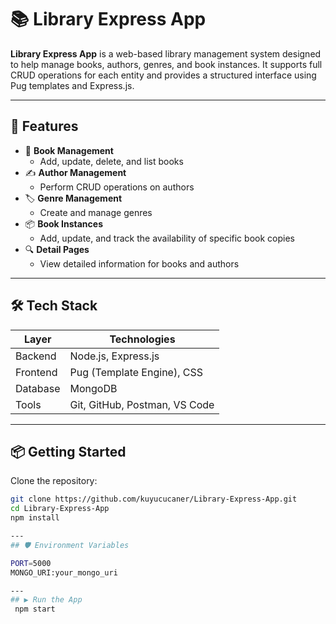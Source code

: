 # 📚 Library Express App

**Library Express App** is a web-based library management system designed to help manage books, authors, genres, and book instances. It supports full CRUD operations for each entity and provides a structured interface using Pug templates and Express.js. 

---

## 🚀 Features

- 📘 **Book Management**  
  - Add, update, delete, and list books  
- ✍️ **Author Management**  
  - Perform CRUD operations on authors  
- 🏷️ **Genre Management**  
  - Create and manage genres  
- 📦 **Book Instances**  
  - Add, update, and track the availability of specific book copies  
- 🔍 **Detail Pages**  
  - View detailed information for books and authors  

---

## 🛠️ Tech Stack

| Layer         | Technologies                          |
|---------------|---------------------------------------|
| Backend       | Node.js, Express.js                   |
| Frontend      | Pug (Template Engine), CSS            |
| Database      | MongoDB                               |
| Tools         | Git, GitHub, Postman, VS Code         |

---
## 📦 Getting Started

Clone the repository:

```bash
git clone https://github.com/kuyucucaner/Library-Express-App.git
cd Library-Express-App
npm install

---
## 🛡️ Environment Variables

PORT=5000
MONGO_URI:your_mongo_uri

---
## ▶️ Run the App
 npm start
